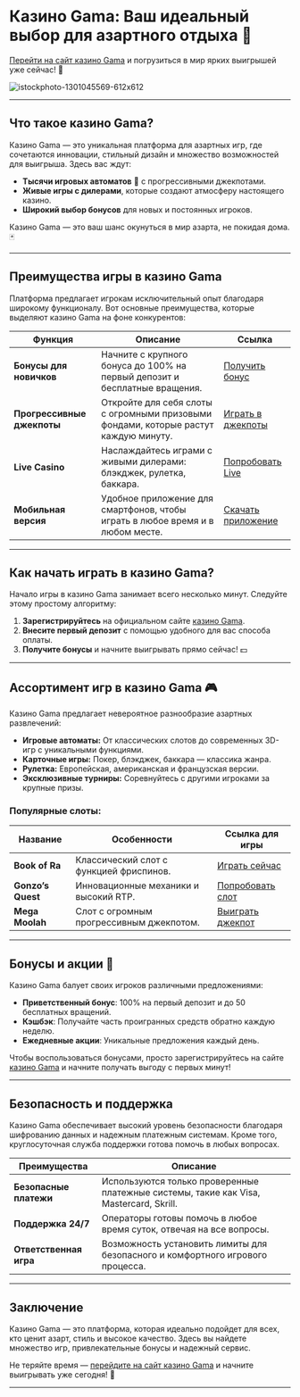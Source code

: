 # Казино Gama: Ваш идеальный выбор для азартного отдыха 🎰

[Перейти на сайт казино Gama](https://brandplay.link/zrZpLFTP) и погрузиться в мир ярких выигрышей уже сейчас! 🎉

![istockphoto-1301045569-612x612](https://github.com/user-attachments/assets/564d9ba9-cd68-47c6-892d-faebf39ffcc6)

---

## Что такое казино Gama?

Казино Gama — это уникальная платформа для азартных игр, где сочетаются инновации, стильный дизайн и множество возможностей для выигрыша. Здесь вас ждут:

- **Тысячи игровых автоматов** 🎰 с прогрессивными джекпотами.
- **Живые игры с дилерами**, которые создают атмосферу настоящего казино.
- **Широкий выбор бонусов** для новых и постоянных игроков.

Казино Gama — это ваш шанс окунуться в мир азарта, не покидая дома. 🃏

---

## Преимущества игры в казино Gama

Платформа предлагает игрокам исключительный опыт благодаря широкому функционалу. Вот основные преимущества, которые выделяют казино Gama на фоне конкурентов:

| **Функция**            | **Описание**                                                                                                 | **Ссылка**                                       |
|-------------------------|-------------------------------------------------------------------------------------------------------------|-------------------------------------------------|
| **Бонусы для новичков** | Начните с крупного бонуса до 100% на первый депозит и бесплатные вращения.                                 | [Получить бонус](https://brandplay.link/zrZpLFTP) |
| **Прогрессивные джекпоты** | Откройте для себя слоты с огромными призовыми фондами, которые растут каждую минуту.                      | [Играть в джекпоты](https://brandplay.link/zrZpLFTP) |
| **Live Casino**         | Наслаждайтесь играми с живыми дилерами: блэкджек, рулетка, баккара.                                        | [Попробовать Live](https://brandplay.link/zrZpLFTP) |
| **Мобильная версия**    | Удобное приложение для смартфонов, чтобы играть в любое время и в любом месте.                             | [Скачать приложение](https://brandplay.link/zrZpLFTP) |

---

## Как начать играть в казино Gama?

Начало игры в казино Gama занимает всего несколько минут. Следуйте этому простому алгоритму:

1. **Зарегистрируйтесь** на официальном сайте [казино Gama](https://brandplay.link/zrZpLFTP).
2. **Внесите первый депозит** с помощью удобного для вас способа оплаты.
3. **Получите бонусы** и начните выигрывать прямо сейчас! 💵

---

## Ассортимент игр в казино Gama 🎮

Казино Gama предлагает невероятное разнообразие азартных развлечений:

- **Игровые автоматы:** От классических слотов до современных 3D-игр с уникальными функциями.
- **Карточные игры:** Покер, блэкджек, баккара — классика жанра.
- **Рулетка:** Европейская, американская и французская версии.
- **Эксклюзивные турниры:** Соревнуйтесь с другими игроками за крупные призы.

### Популярные слоты:

| **Название**             | **Особенности**                                | **Ссылка для игры**                          |
|--------------------------|-----------------------------------------------|---------------------------------------------|
| **Book of Ra**           | Классический слот с функцией фриспинов.       | [Играть сейчас](https://brandplay.link/zrZpLFTP) |
| **Gonzo’s Quest**        | Инновационные механики и высокий RTP.          | [Попробовать слот](https://brandplay.link/zrZpLFTP) |
| **Mega Moolah**          | Слот с огромным прогрессивным джекпотом.      | [Выиграть джекпот](https://brandplay.link/zrZpLFTP) |

---

## Бонусы и акции 💎

Казино Gama балует своих игроков различными предложениями:

- **Приветственный бонус**: 100% на первый депозит и до 50 бесплатных вращений.
- **Кэшбэк**: Получайте часть проигранных средств обратно каждую неделю.
- **Ежедневные акции**: Уникальные предложения каждый день.

Чтобы воспользоваться бонусами, просто зарегистрируйтесь на сайте [казино Gama](https://brandplay.link/zrZpLFTP) и начните получать выгоду с первых минут! 

---

## Безопасность и поддержка

Казино Gama обеспечивает высокий уровень безопасности благодаря шифрованию данных и надежным платежным системам. Кроме того, круглосуточная служба поддержки готова помочь в любых вопросах.

| **Преимущества**         | **Описание**                                                                                                 |
|--------------------------|-------------------------------------------------------------------------------------------------------------|
| **Безопасные платежи**   | Используются только проверенные платежные системы, такие как Visa, Mastercard, Skrill.                       |
| **Поддержка 24/7**       | Операторы готовы помочь в любое время суток, отвечая на все вопросы.                                        |
| **Ответственная игра**   | Возможность установить лимиты для безопасного и комфортного игрового процесса.                              |

---

## Заключение

Казино Gama — это платформа, которая идеально подойдет для всех, кто ценит азарт, стиль и высокое качество. Здесь вы найдете множество игр, привлекательные бонусы и надежный сервис. 

Не теряйте время — [перейдите на сайт казино Gama](https://brandplay.link/zrZpLFTP) и начните выигрывать уже сегодня! 🤑

---

